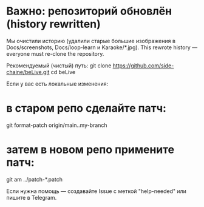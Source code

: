 # Важно: репозиторий обновлён (history rewritten)

Мы очистили историю (удалили старые большие изображения в Docs/screenshots, Docs/loop-learn и Karaoke/*.jpg).
This rewrote history — everyone must re-clone the repository.

Рекомендуемый (чистый) путь:
  git clone https://github.com/side-chaine/beLive.git
  cd beLive

Если у вас есть локальные изменения:
  # в старом репо сделайте патч:
  git format-patch origin/main..my-branch
  # затем в новом репо примените патч:
  git am ../patch-*.patch

Если нужна помощь — создавайте Issue с меткой "help-needed" или пишите в Telegram.
